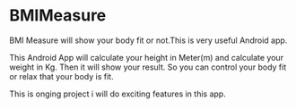 # BMIMeasure
BMI Measure will show your body fit or not.This is very useful Android app.


This Android App will calculate your height in Meter(m) and calculate your weight in Kg.
Then it will show your result. So you can control your body fit or relax that your body is fit.

This is onging project i will do exciting features in this app.

